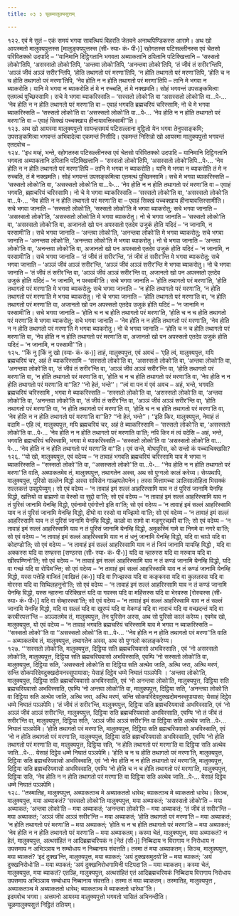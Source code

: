 ```yaml
---
title: ०३ ३ चूळमालुक्यसुत्तम्

---
```


१२२. एवं मे सुतं – एकं समयं भगवा सावत्थियं विहरति जेतवने अनाथपिण्डिकस्स आरामे। अथ खो आयस्मतो मालुक्यपुत्तस्स [मालुङ्क्यपुत्तस्स (सी॰ स्या॰ कं॰ पी॰)] रहोगतस्स पटिसल्लीनस्स एवं चेतसो परिवितक्को उदपादि – ‘‘यानिमानि दिट्ठिगतानि भगवता अब्याकतानि ठपितानि पटिक्खित्तानि – ‘सस्सतो लोको’तिपि, ‘असस्सतो लोको’तिपि, ‘अन्तवा लोको’तिपि, ‘अनन्तवा लोको’तिपि, ‘तं जीवं तं सरीर’न्तिपि, ‘अञ्ञं जीवं अञ्ञं सरीर’न्तिपि, ‘होति तथागतो परं मरणा’तिपि, ‘न होति तथागतो परं मरणा’तिपि, ‘होति च न च होति तथागतो परं मरणा’तिपि, ‘नेव होति न न होति तथागतो परं मरणा’तिपि – तानि मे भगवा न ब्याकरोति। यानि मे भगवा न ब्याकरोति तं मे न रुच्चति, तं मे नक्खमति। सोहं भगवन्तं उपसङ्कमित्वा एतमत्थं पुच्छिस्सामि। सचे मे भगवा ब्याकरिस्सति – ‘सस्सतो लोको’ति वा ‘असस्सतो लोको’ति वा…पे॰… ‘नेव होति न न होति तथागतो परं मरणा’ति वा – एवाहं भगवति ब्रह्मचरियं चरिस्सामि; नो चे मे भगवा ब्याकरिस्सति – ‘सस्सतो लोको’ति वा ‘असस्सतो लोको’ति वा…पे॰… ‘नेव होति न न होति तथागतो परं मरणा’ति वा – एवाहं सिक्खं पच्चक्खाय हीनायावत्तिस्सामी’’ति।  
१२३. अथ खो आयस्मा मालुक्यपुत्तो सायन्हसमयं पटिसल्लाना वुट्ठितो येन भगवा तेनुपसङ्कमि; उपसङ्कमित्वा भगवन्तं अभिवादेत्वा एकमन्तं निसीदि। एकमन्तं निसिन्नो खो आयस्मा मालुक्यपुत्तो भगवन्तं एतदवोच –  
१२४. ‘‘इध मय्हं, भन्ते, रहोगतस्स पटिसल्लीनस्स एवं चेतसो परिवितक्को उदपादि – यानिमानि दिट्ठिगतानि भगवता अब्याकतानि ठपितानि पटिक्खित्तानि – ‘सस्सतो लोको’तिपि, ‘असस्सतो लोको’तिपि…पे॰… ‘नेव होति न न होति तथागतो परं मरणा’तिपि – तानि मे भगवा न ब्याकरोति। यानि मे भगवा न ब्याकरोति तं मे न रुच्चति, तं मे नक्खमति। सोहं भगवन्तं उपसङ्कमित्वा एतमत्थं पुच्छिस्सामि। सचे मे भगवा ब्याकरिस्सति – ‘सस्सतो लोको’ति वा, ‘असस्सतो लोको’ति वा…पे॰… ‘नेव होति न न होति तथागतो परं मरणा’ति वा – एवाहं भगवति, ब्रह्मचरियं चरिस्सामि। नो चे मे भगवा ब्याकरिस्सति – ‘सस्सतो लोको’ति वा, ‘असस्सतो लोको’ति वा…पे॰… ‘नेव होति न न होति तथागतो परं मरणा’ति वा – एवाहं सिक्खं पच्चक्खाय हीनायावत्तिस्सामीति। सचे भगवा जानाति – ‘सस्सतो लोको’ति, ‘सस्सतो लोको’ति मे भगवा ब्याकरोतु; सचे भगवा जानाति – ‘असस्सतो लोको’ति, ‘असस्सतो लोको’ति मे भगवा ब्याकरोतु। नो चे भगवा जानाति – ‘सस्सतो लोको’ति वा, ‘असस्सतो लोको’ति वा, अजानतो खो पन अपस्सतो एतदेव उजुकं होति यदिदं – ‘न जानामि, न पस्सामी’ति। सचे भगवा जानाति – ‘अन्तवा लोको’ति, ‘अनन्तवा लोको’ति मे भगवा ब्याकरोतु; सचे भगवा जानाति – ‘अनन्तवा लोको’ति, ‘अनन्तवा लोको’ति मे भगवा ब्याकरोतु। नो चे भगवा जानाति – ‘अन्तवा लोको’ति वा, ‘अनन्तवा लोको’ति वा, अजानतो खो पन अपस्सतो एतदेव उजुकं होति यदिदं – ‘न जानामि, न पस्सामी’ति। सचे भगवा जानाति – ‘तं जीवं तं सरीर’न्ति, ‘तं जीवं तं सरीर’न्ति मे भगवा ब्याकरोतु; सचे भगवा जानाति – ‘अञ्ञं जीवं अञ्ञं सरीर’न्ति, ‘अञ्ञं जीवं अञ्ञं सरीर’न्ति मे भगवा ब्याकरोतु। नो चे भगवा जानाति – ‘तं जीवं तं सरीर’न्ति वा, ‘अञ्ञं जीवं अञ्ञं सरीर’न्ति वा, अजानतो खो पन अपस्सतो एतदेव उजुकं होति यदिदं – ‘न जानामि, न पस्सामी’ति। सचे भगवा जानाति – ‘होति तथागतो परं मरणा’ति, ‘होति तथागतो परं मरणा’ति मे भगवा ब्याकरोतु; सचे भगवा जानाति – ‘न होति तथागतो परं मरणा’ति, ‘न होति तथागतो परं मरणा’ति मे भगवा ब्याकरोतु। नो चे भगवा जानाति – ‘होति तथागतो परं मरणा’ति वा, ‘न होति तथागतो परं मरणा’ति वा, अजानतो खो पन अपस्सतो एतदेव उजुकं होति यदिदं – ‘न जानामि न पस्सामी’ति। सचे भगवा जानाति – ‘होति च न च होति तथागतो परं मरणा’ति, ‘होति च न च होति तथागतो परं मरणा’ति मे भगवा ब्याकरोतु; सचे भगवा जानाति – ‘नेव होति न न होति तथागतो परं मरणा’ति, ‘नेव होति न न होति तथागतो परं मरणा’ति मे भगवा ब्याकरोतु। नो चे भगवा जानाति – ‘होति च न च होति तथागतो परं मरणा’ति वा, ‘नेव होति न न होति तथागतो परं मरणा’ति वा, अजानतो खो पन अपस्सतो एतदेव उजुकं होति यदिदं – ‘न जानामि, न पस्सामी’’’ति।  
१२५. ‘‘किं नु [किं नु खो (स्या॰ कं॰ क॰)] ताहं, मालुक्यपुत्त, एवं अवचं – ‘एहि त्वं, मालुक्यपुत्त, मयि ब्रह्मचरियं चर, अहं ते ब्याकरिस्सामि – ‘सस्सतो लोको’ति वा, ‘असस्सतो लोको’ति वा, ‘अन्तवा लोको’ति वा, ‘अनन्तवा लोको’ति वा, ‘तं जीवं तं सरीर’न्ति वा, ‘अञ्ञं जीवं अञ्ञं सरीर’न्ति वा, ‘होति तथागतो परं मरणा’ति वा, ‘न होति तथागतो परं मरणा’ति वा, ‘होति च न च होति तथागतो परं मरणा’ति वा, ‘नेव होति न न होति तथागतो परं मरणा’ति वा’’ति? ‘‘नो हेतं, भन्ते’’। ‘‘त्वं वा पन मं एवं अवच – अहं, भन्ते, भगवति ब्रह्मचरियं चरिस्सामि , भगवा मे ब्याकरिस्सति – ‘सस्सतो लोको’ति वा, ‘असस्सतो लोको’ति वा, ‘अन्तवा लोको’ति वा, ‘अनन्तवा लोको’ति वा, ‘तं जीवं तं सरीर’न्ति वा, ‘अञ्ञं जीवं अञ्ञं सरीर’न्ति वा, ‘होति तथागतो परं मरणा’ति वा, ‘न होति तथागतो परं मरणा’ति वा, ‘होति च न च होति तथागतो परं मरणा’ति वा, ‘नेव होति न न होति तथागतो परं मरणा’ति वा’’ति? ‘‘नो हेतं, भन्ते’’। ‘‘इति किर, मालुक्यपुत्त, नेवाहं तं वदामि – एहि त्वं, मालुक्यपुत्त, मयि ब्रह्मचरियं चर, अहं ते ब्याकरिस्सामि – ‘सस्सतो लोको’ति वा, ‘असस्सतो लोको’ति वा…पे॰… ‘नेव होति न न होति तथागतो परं मरणाति वा’ति; नपि किर मं त्वं वदेसि – अहं, भन्ते, भगवति ब्रह्मचरियं चरिस्सामि, भगवा मे ब्याकरिस्सति – ‘सस्सतो लोको’ति वा ‘असस्सतो लोको’ति वा…पे॰… ‘नेव होति न न होति तथागतो परं मरणा’ति वा’’ति। एवं सन्ते, मोघपुरिस, को सन्तो कं पच्चाचिक्खसि?  
१२६. ‘‘यो खो, मालुक्यपुत्त, एवं वदेय्य – ‘न तावाहं भगवति ब्रह्मचरियं चरिस्सामि याव मे भगवा न ब्याकरिस्सति – ‘‘सस्सतो लोको’’ति वा, ‘‘असस्सतो लोको’’ति वा…पे॰… ‘‘नेव होति न न होति तथागतो परं मरणा’’ति वाति, अब्याकतमेव तं, मालुक्यपुत्त, तथागतेन अस्स, अथ सो पुग्गलो कालं करेय्य। सेय्यथापि, मालुक्यपुत्त, पुरिसो सल्लेन विद्धो अस्स सविसेन गाळ्हपलेपनेन। तस्स मित्तामच्चा ञातिसालोहिता भिसक्कं सल्लकत्तं उपट्ठपेय्युम्। सो एवं वदेय्य – ‘न तावाहं इमं सल्लं आहरिस्सामि याव न तं पुरिसं जानामि येनम्हि विद्धो, खत्तियो वा ब्राह्मणो वा वेस्सो वा सुद्दो वा’ति; सो एवं वदेय्य – ‘न तावाहं इमं सल्लं आहरिस्सामि याव न तं पुरिसं जानामि येनम्हि विद्धो, एवंनामो एवंगोत्तो इति वा’ति; सो एवं वदेय्य – ‘न तावाहं इमं सल्लं आहरिस्सामि याव न तं पुरिसं जानामि येनम्हि विद्धो, दीघो वा रस्सो वा मज्झिमो वा’ति; सो एवं वदेय्य – ‘न तावाहं इमं सल्लं आहरिस्सामि याव न तं पुरिसं जानामि येनम्हि विद्धो, काळो वा सामो वा मङ्गुरच्छवी वा’ति; सो एवं वदेय्य – ‘न तावाहं इमं सल्लं आहरिस्सामि याव न तं पुरिसं जानामि येनम्हि विद्धो, अमुकस्मिं गामे वा निगमे वा नगरे वा’ति; सो एवं वदेय्य – ‘न तावाहं इमं सल्लं आहरिस्सामि याव न तं धनुं जानामि येनम्हि विद्धो, यदि वा चापो यदि वा कोदण्डो’ति; सो एवं वदेय्य – ‘न तावाहं इमं सल्लं आहरिस्सामि याव न तं जियं जानामि यायम्हि विद्धो , यदि वा अक्कस्स यदि वा सण्हस्स [सण्ठस्स (सी॰ स्या॰ कं॰ पी॰)] यदि वा न्हारुस्स यदि वा मरुवाय यदि वा खीरपण्णिनो’ति; सो एवं वदेय्य – ‘न तावाहं इमं सल्लं आहरिस्सामि याव न तं कण्डं जानामि येनम्हि विद्धो, यदि वा गच्छं यदि वा रोपिम’न्ति; सो एवं वदेय्य – ‘न तावाहं इमं सल्लं आहरिस्सामि याव न तं कण्डं जानामि येनम्हि विद्धो, यस्स पत्तेहि वाजितं [वाखित्तं (क॰)] यदि वा गिज्झस्स यदि वा कङ्कस्स यदि वा कुललस्स यदि वा मोरस्स यदि वा सिथिलहनुनो’ति; सो एवं वदेय्य – ‘न तावाहं इमं सल्लं आहरिस्सामि याव न तं कण्डं जानामि येनम्हि विद्धो, यस्स न्हारुना परिक्खित्तं यदि वा गवस्स यदि वा महिंसस्स यदि वा भेरवस्स [रोरुवस्स (सी॰ स्या॰ कं॰ पी॰)] यदि वा सेम्हारस्सा’ति; सो एवं वदेय्य – ‘न तावाहं इमं सल्लं आहरिस्सामि याव न तं सल्लं जानामि येनम्हि विद्धो, यदि वा सल्लं यदि वा खुरप्पं यदि वा वेकण्डं यदि वा नाराचं यदि वा वच्छदन्तं यदि वा करवीरपत्त’न्ति – अञ्ञातमेव तं, मालुक्यपुत्त, तेन पुरिसेन अस्स, अथ सो पुरिसो कालं करेय्य। एवमेव खो, मालुक्यपुत्त, यो एवं वदेय्य – ‘न तावाहं भगवति ब्रह्मचरियं चरिस्सामि याव मे भगवा न ब्याकरिस्सति – ‘‘सस्सतो लोको’’ति वा ‘‘असस्सतो लोको’’ति वा…पे॰… ‘‘नेव होति न न होति तथागतो परं मरणा’’ति वाति – अब्याकतमेव तं, मालुक्यपुत्त, तथागतेन अस्स, अथ सो पुग्गलो कालङ्करेय्य।  
१२७. ‘‘‘सस्सतो लोको’ति, मालुक्यपुत्त, दिट्ठिया सति ब्रह्मचरियवासो अभविस्साति , एवं ‘नो असस्सतो लोको’ति, मालुक्यपुत्त, दिट्ठिया सति ब्रह्मचरियवासो अभविस्साति, एवम्पि ‘नो सस्सतो लोको’ति वा, मालुक्यपुत्त, दिट्ठिया सति, ‘असस्सतो लोको’ति वा दिट्ठिया सति अत्थेव जाति, अत्थि जरा, अत्थि मरणं, सन्ति सोकपरिदेवदुक्खदोमनस्सुपायासा; येसाहं दिट्ठेव धम्मे निघातं पञ्ञपेमि । ‘अन्तवा लोको’ति, मालुक्यपुत्त, दिट्ठिया सति ब्रह्मचरियवासो अभविस्साति, एवं ‘नो अनन्तवा लोको’ति, मालुक्यपुत्त, दिट्ठिया सति ब्रह्मचरियवासो अभविस्साति, एवम्पि ‘नो अन्तवा लोको’ति वा, मालुक्यपुत्त, दिट्ठिया सति, ‘अनन्तवा लोको’ति वा दिट्ठिया सति अत्थेव जाति, अत्थि जरा, अत्थि मरणं, सन्ति सोकपरिदेवदुक्खदोमनस्सुपायासा; येसाहं दिट्ठेव धम्मे निघातं पञ्ञपेमि। ‘तं जीवं तं सरीर’न्ति, मालुक्यपुत्त, दिट्ठिया सति ब्रह्मचरियवासो अभविस्साति, एवं ‘नो अञ्ञं जीवं अञ्ञं सरीर’न्ति, मालुक्यपुत्त, दिट्ठिया सति ब्रह्मचरियवासो अभविस्साति, एवम्पि ‘नो तं जीवं तं सरीर’न्ति वा, मालुक्यपुत्त, दिट्ठिया सति, ‘अञ्ञं जीवं अञ्ञं सरीर’न्ति वा दिट्ठिया सति अत्थेव जाति…पे॰… निघातं पञ्ञपेमि। ‘होति तथागतो परं मरणा’ति, मालुक्यपुत्त, दिट्ठिया सति ब्रह्मचरियवासो अभविस्साति, एवं ‘नो न होति तथागतो परं मरणा’ति, मालुक्यपुत्त, दिट्ठिया सति ब्रह्मचरियवासो अभविस्साति, एवम्पि ‘नो होति तथागतो परं मरणा’ति वा, मालुक्यपुत्त, दिट्ठिया सति, ‘न होति तथागतो परं मरणा’ति वा दिट्ठिया सति अत्थेव जाति…पे॰… येसाहं दिट्ठेव धम्मे निघातं पञ्ञपेमि। ‘होति च न च होति तथागतो परं मरणा’ति, मालुक्यपुत्त, दिट्ठिया सति ब्रह्मचरियवासो अभविस्साति, एवं ‘नो नेव होति न न होति तथागतो परं मरणा’ति, मालुक्यपुत्त, दिट्ठिया सति ब्रह्मचरियवासो अभविस्साति, एवम्पि ‘नो होति च न च होति तथागतो परं मरणा’ति, मालुक्यपुत्त, दिट्ठिया सति, ‘नेव होति न न होति तथागतो परं मरणा’ति वा दिट्ठिया सति अत्थेव जाति…पे॰… येसाहं दिट्ठेव धम्मे निघातं पञ्ञपेमि।  
१२८. ‘‘तस्मातिह, मालुक्यपुत्त, अब्याकतञ्च मे अब्याकततो धारेथ; ब्याकतञ्च मे ब्याकततो धारेथ। किञ्च, मालुक्यपुत्त, मया अब्याकतं? ‘सस्सतो लोको’ति मालुक्यपुत्त, मया अब्याकतं; ‘असस्सतो लोको’ति – मया अब्याकतं; ‘अन्तवा लोको’ति – मया अब्याकतं; ‘अनन्तवा लोको’ति – मया अब्याकतं; ‘तं जीवं तं सरीर’न्ति – मया अब्याकतं; ‘अञ्ञं जीवं अञ्ञं सरीर’न्ति – मया अब्याकतं; ‘होति तथागतो परं मरणा’ति – मया अब्याकतं; ‘न होति तथागतो परं मरणा’ति – मया अब्याकतं; ‘होति च न च होति तथागतो परं मरणा’ति – मया अब्याकतं; ‘नेव होति न न होति तथागतो परं मरणा’ति – मया अब्याकतम्। कस्मा चेतं, मालुक्यपुत्त, मया अब्याकतं? न हेतं, मालुक्यपुत्त, अत्थसंहितं न आदिब्रह्मचरियकं न [नेतं (सी॰)] निब्बिदाय न विरागाय न निरोधाय न उपसमाय न अभिञ्ञाय न सम्बोधाय न निब्बानाय संवत्तति। तस्मा तं मया अब्याकतम्। किञ्च, मालुक्यपुत्त, मया ब्याकतं? ‘इदं दुक्ख’न्ति, मालुक्यपुत्त, मया ब्याकतं; ‘अयं दुक्खसमुदयो’ति – मया ब्याकतं; ‘अयं दुक्खनिरोधो’ति – मया ब्याकतं; ‘अयं दुक्खनिरोधगामिनी पटिपदा’ति – मया ब्याकतम्। कस्मा चेतं, मालुक्यपुत्त, मया ब्याकतं? एतञ्हि, मालुक्यपुत्त, अत्थसंहितं एतं आदिब्रह्मचरियकं निब्बिदाय विरागाय निरोधाय उपसमाय अभिञ्ञाय सम्बोधाय निब्बानाय संवत्तति। तस्मा तं मया ब्याकतम्। तस्मातिह, मालुक्यपुत्त , अब्याकतञ्च मे अब्याकततो धारेथ; ब्याकतञ्च मे ब्याकततो धारेथा’’ति।  
इदमवोच भगवा। अत्तमनो आयस्मा मालुक्यपुत्तो भगवतो भासितं अभिनन्दीति।  
चूळमालुक्यसुत्तं निट्ठितं ततियम्।  

